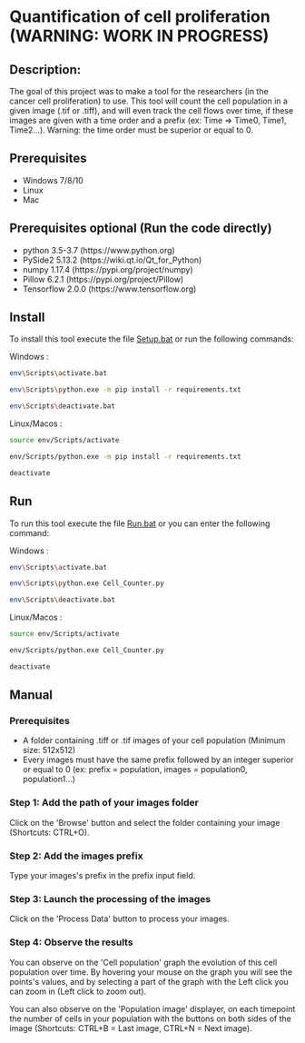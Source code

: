 # Quantification of cell proliferation (WARNING: WORK IN PROGRESS)

## Description:

The goal of this project was to make a tool for the researchers (in the cancer cell proliferation) to use. This tool will count the cell population in a given image (.tif or .tiff), and will even track the cell flows over time, if these images are given with a time order and a prefix (ex: Time => Time0, Time1, Time2...). Warning: the time order must be superior or equal to 0.

## Prerequisites

<ul>
<li>Windows 7/8/10</li>
<li>Linux</li>
<li>Mac</li>
</ul>

## Prerequisites optional (Run the code directly)

<ul>
<li>python 3.5-3.7 (https://www.python.org)</li>
<li>PySide2 5.13.2 (https://wiki.qt.io/Qt_for_Python)</li>
<li>numpy 1.17.4 (https://pypi.org/project/numpy)</li>
<li>Pillow 6.2.1 (https://pypi.org/project/Pillow)</li>
<li>Tensorflow 2.0.0 (https://www.tensorflow.org)</li>
</ul>

## Install

To install this tool execute the file [Setup.bat](https://github.com/Antonoir1/Quantification_of_cell_proliferation/blob/master/Setup.bat) or run the following commands:

Windows :
```bash
env\Scripts\activate.bat
```
```bash
env\Scripts\python.exe -m pip install -r requirements.txt
```
```bash
env\Scripts\deactivate.bat
```
Linux/Macos :
```bash
source env/Scripts/activate
```
```bash
env/Scripts/python.exe -m pip install -r requirements.txt
```
```bash
deactivate
```


## Run

To run this tool execute the file [Run.bat](https://github.com/Antonoir1/Quantification_of_cell_proliferation/blob/master/Run.bat) or you can enter the following command:

Windows :
```bash
env\Scripts\activate.bat
```
```bash
env\Scripts\python.exe Cell_Counter.py
```
```bash
env\Scripts\deactivate.bat
```
Linux/Macos :
```bash
source env/Scripts/activate
```
```bash
env/Scripts/python.exe Cell_Counter.py
```
```bash
deactivate
```

## **Manual**

### **Prerequisites**

<ul>
<li>A folder containing .tiff or .tif images of your cell population (Minimum size: 512x512)</li>
<li>Every images must have the same prefix followed by an integer superior or equal to 0 (ex: prefix = population, images = population0, population1...)</li>
</ul>

### **Step 1: Add the path of your images folder**

Click on the 'Browse' button and select the folder containing your image (Shortcuts: CTRL+O).

### **Step 2: Add the images prefix**

Type your images's prefix in the prefix input field.

### **Step 3: Launch the processing of the images**

Click on the 'Process Data' button to process your images.

### **Step 4: Observe the results**

You can observe on the 'Cell population' graph the evolution of this cell population over time. By hovering your mouse on the graph you will see the points's values, and by selecting a part of the graph with the Left click you can zoom in (Left click to zoom out).

You can also observe on the 'Population image' displayer, on each timepoint the number of cells in your population with the buttons on both sides of the image (Shortcuts: CTRL+B = Last image, CTRL+N = Next image).